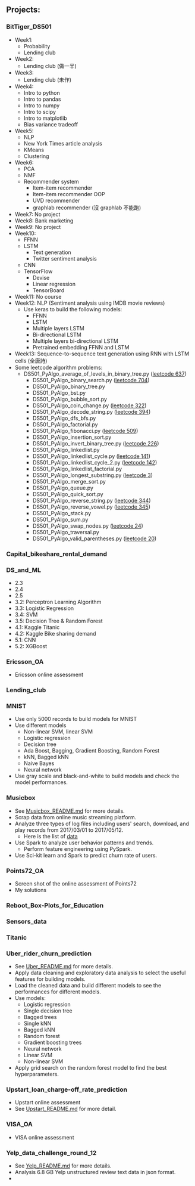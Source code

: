 ## Projects:

### BitTiger_DS501

* Week1:
  * Probability
  * Lending club
* Week2:
  * Lending club (做一半)
* Week3:
  * Lending club (未作)
* Week4:
  * Intro to python
  * Intro to pandas
  * Intro to numpy
  * Intro to scipy
  * Intro to matplotlib
  * Bias variance tradeoff
* Week5:
  * NLP
  * New York Times article analysis
  * KMeans
  * Clustering
* Week6:
  * PCA
  * NMF
  * Recommender system
    * Item-item recommender
    * Item-item recommender OOP
    * UVD recommender
    * graphlab recommender (沒 graphlab 不能跑)
* Week7: No project
* Week8: Bank marketing
* Week9: No project
* Week10:
  * FFNN
  * LSTM 
    * Text generation
    * Twitter sentiment analysis
  * CNN
  * TensorFlow
    * Devise
    * Linear regression
    * TensorBoard  
* Week11: No course
* Week12: NLP (Sentiment analysis using IMDB movie reviews)
  * Use keras to build the following models:
    * FFNN
    * LSTM
    * Multiple layers LSTM
    * Bi-directional LSTM
    * Multiple layers bi-directional LSTM
    * Pretrained embedding FFNN and LSTM 
* Week13: Sequence-to-sequence text generation using RNN with LSTM cells (全唐詩)
* Some leetcode algorithm problems:
  * DS501\_PyAlgo\_average\_of\_levels\_in\_binary\_tree.py ([leetcode 637](https://leetcode.com/problems/average-of-levels-in-binary-tree/))
	* DS501\_PyAlgo\_binary\_search.py ([leetcode 704](https://leetcode.com/problems/binary-search/))
	* DS501\_PyAlgo\_binary\_tree.py
	* DS501\_PyAlgo\_bst.py
	* DS501\_PyAlgo\_bubble\_sort.py
	* DS501\_PyAlgo\_coin\_change.py ([leetcode 322](https://leetcode.com/problems/coin-change/))
	* DS501\_PyAlgo\_decode\_string.py ([leetcode 394](https://leetcode.com/problems/decode-string/))
	* DS501\_PyAlgo\_dfs\_bfs.py
	* DS501\_PyAlgo\_factorial.py
	* DS501\_PyAlgo\_fibonacci.py ([leetcode 509](https://leetcode.com/problems/fibonacci-number/submissions/))
	* DS501\_PyAlgo\_insertion\_sort.py
	* DS501\_PyAlgo\_invert\_binary\_tree.py ([leetcode 226](https://leetcode.com/problems/invert-binary-tree/))
	* DS501\_PyAlgo\_linkedlist.py
	* DS501\_PyAlgo\_linkedlist\_cycle.py ([leetcode 141](https://leetcode.com/problems/linked-list-cycle/))
	* DS501\_PyAlgo\_linkedlist\_cycle_2.py ([leetcode 142](https://leetcode.com/problems/linked-list-cycle-ii/))
	* DS501\_PyAlgo\_linkedlist\_factorial.py
	* DS501\_PyAlgo\_longest\_substring.py ([leetcode 3](https://leetcode.com/problems/longest-substring-without-repeating-characters/))
	* DS501\_PyAlgo\_merge\_sort.py
	* DS501\_PyAlgo\_queue.py
	* DS501\_PyAlgo\_quick\_sort.py
	* DS501\_PyAlgo\_reverse\_string.py ([leetcode 344](https://leetcode.com/problems/reverse-string/))
	* DS501\_PyAlgo\_reverse\_vowel.py ([leetcode 345](https://leetcode.com/problems/reverse-vowels-of-a-string/))
	* DS501\_PyAlgo\_stack.py
	* DS501\_PyAlgo\_sum.py
	* DS501\_PyAlgo\_swap\_nodes.py ([leetcode 24](https://leetcode.com/problems/swap-nodes-in-pairs/))
	* DS501\_PyAlgo\_traversal.py
	* DS501\_PyAlgo\_valid\_parentheses.py ([leetcode 20](https://leetcode.com/problems/valid-parentheses/))

### Capital\_bikeshare\_rental\_demand

### DS\_and\_ML
* 2.3
* 2.4
* 2.5
* 3.2: Perceptron Learning Algorithm
* 3.3: Logistic Regression
* 3.4: SVM
* 3.5: Decision Tree & Random Forest
* 4.1: Kaggle Titanic
* 4.2: Kaggle Bike sharing demand
* 5.1: CNN
* 5.2: XGBoost

### Ericsson\_OA
* Ericsson online assessment

### Lending\_club

### MNIST
* Use only 5000 records to build models for MNIST
* Use different models
  * Non-linear SVM, linear SVM
  * Logistic regression
  * Decision tree
  * Ada Boost, Bagging, Gradient Boosting, Random Forest
  * kNN, Bagged kNN
  * Naive Bayes
  * Neural network
* Use gray scale and black-and-white to build models and check the model performances.

### Musicbox
* See [Musicbox\_README.md](Musicbox/Musicbox_README.md) for more details.
* Scrap data from online music streaming platform.
* Analyze three types of log files including users' search, download, and play records from 2017/03/01 to 2017/05/12.
  * Here is the list of [data](https://bittigermusicplayerdata.s3-us-west-2.amazonaws.com/list.html)
* Use Spark to analyze user behavior patterns and trends.
  * Perform feature engineering using PySpark.
* Use Sci-kit learn and Spark to predict churn rate of users.

### Points72\_OA
* Screen shot of the online assessment of Points72
* My solutions

### Reboot\_Box-Plots\_for\_Education

### Sensors_data

### Titanic

### Uber\_rider\_churn\_prediction
* See [Uber_README.md](Uber_rider_churn_prediction/Uber_README.md) for more details.
* Apply data cleaning and exploratory data analysis to select the useful features for building models.
* Load the cleaned data and build different models to see the performances for different models.
* Use models:
  * Logistic regression
  * Single decision tree
  * Bagged trees
  * Single kNN
  * Bagged kNN
  * Random forest
  * Gradient boosting trees
  * Neural network
  * Linear SVM
  * Non-linear SVM
* Apply grid search on the random forest model to find the best hyperparameters.

### Upstart\_loan\_charge-off\_rate\_prediction
* Upstart online assessment
* See [Upstart_README.md](Upstart_loan_charge-off_rate_prediction/Upstart_README.md) for more detail.

### VISA\_OA
* VISA online assessment

### Yelp\_data\_challenge\_round\_12
* See [Yelp_README.md](Yelp_data_challenge_round_12/Yelp_README.md) for more details.
* Analysis 6.8 GB Yelp unstructured review text data in json format.
* 
